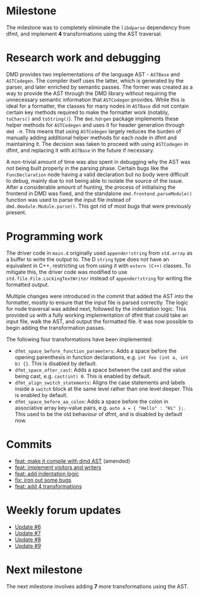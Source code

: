 # Milestone

The milestone was to completely eliminate the `libdparse` dependency from dfmt, and implement **4** transformations using the AST traversal.

# Research work and debugging

DMD provides two implementations of the language AST - `ASTBase` and `ASTCodegen`. The compiler itself uses the latter, which is generated by the parser, and later enriched by semantic passes. The former was created as a way to provide the AST through the DMD library without requiring the unnecessary semantic information that `ASTCodegen` provides. While this is ideal for a formatter, the classes for many nodes in `ASTBase` did not contain certain key methods required to make the formatter work (notably, `toChars()` and `toString()`). The `dmd.hdrgen` package implements these helper methods for `ASTCodegen` and uses it for header generation through `dmd -H`. This means that using `ASTCodegen` largely reduces the burden of manually adding additional helper methods for each node in dfmt and maintaining it. The decision was taken to proceed with using `ASTCodegen` in dfmt, and replacing it with `ASTBase` in the future if necessary.

A non-trivial amount of time was also spent in debugging why the AST was not being built properly in the parsing phase. Certain bugs like the `FuncDeclaration` node having a valid declaration but no body were difficult to debug, mainly due to not being able to isolate the source of the issue. After a considerable amount of hunting, the process of initialising the frontend in DMD was fixed, and the standalone `dmd.frontend.parseModule()` function was used to parse the input file instead of `dmd.dmodule.Module.parse()`. This got rid of most bugs that were previously present.

# Programming work

The driver code in `main.d` originally used `appender!string` from `std.array` as a buffer to write the output to. The D `string` type does not have an equivalent in C++, restricting us from using it with `extern (C++)` classes. To mitigate this, the driver code was modified to use `std.file.File.LockingTextWriter` instead of `appender!string` for writing the formatted output.

Multiple changes were introduced in the commit that added the AST into the formatter, mostly to ensure that the input file is parsed correctly. The logic for node traversal was added next, followed by the indentation logic. This provided us with a fully working implementation of dfmt that could take an input file, walk the AST, and output the formatted file. It was now possible to begin adding the transformation passes.

The following four transformations have been implemented:

- `dfmt_space_before_function_parameters`: Adds a space before the opening parenthesis in function declarations, e.g. `int foo (int a, int b) {}`. This is disabled by default.
- `dfmt_space_after_cast`: Adds a space between the cast and the value being cast, e.g. `cast(int) 0`. This is enabled by default.
- `dfmt_align_switch_statements`: Aligns the case statements and labels inside a `switch` block at the same level rather than one level deeper. This is enabled by default.
- `dfmt_space_before_aa_colon`: Adds a space before the colon in associative array key-value pairs, e.g. `auto a = { "Hello" : "Hi" };`. This used to be the old behaviour of dfmt, and is disabled by default now.

# Commits

- [feat: make it compile with dmd AST](https://github.com/snprajwal/dfmt/commit/c083f83378076a6cbb074a050a434f33e77278f3) (amended)
- [feat: implement visitors and writers](https://github.com/snprajwal/dfmt/commit/3ac8e5afa6e4ead138f11a9e3d03fc4614793c43)
- [feat: add indentation logic](https://github.com/snprajwal/dfmt/commit/decdc79445bd95c67c4357fcbfd490983177b914)
- [fix: iron out some bugs](https://github.com/snprajwal/dfmt/commit/ded6e8d37baac3dd035519df84f433bff5c43ec2)
- [feat: add 4 transformations](https://github.com/snprajwal/dfmt/commit/90c9040898b39e36cb4a8108751646eecf0cd25a)

# Weekly forum updates

- [Update #6](https://forum.dlang.org/post/vkewzsgfwtqinivqfwzm@forum.dlang.org)
- [Update #7](https://forum.dlang.org/post/swchchahrucfxpqjwujd@forum.dlang.org)
- [Update #8](https://forum.dlang.org/post/avdfivmtmzyshdcubuiz@forum.dlang.org)
- [Update #9](https://forum.dlang.org/post/tziesiidqsiseuysmeez@forum.dlang.org)

# Next milestone

The next milestone involves adding **7** more transformations using the AST.
